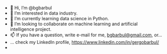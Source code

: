 - 👋 Hi, I’m @bgbarbul
- 👀 I’m interested in data industry.
- 🌱 I’m currently learning data science in Python.
- 💞️ I’m looking to collaborate on machine learning and artificial intelligence project.
- 📫 If you have a question, write e-mail for me, bgbarbul@gmail.com, or...
- ... check my LinkedIn profile, https://www.linkedin.com/in/gergobarbul/
- 
